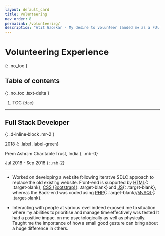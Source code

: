 ```yaml
---
layout: default_card
title: Volunteering
nav_order: 8
permalink: /volunteering/
description: "Atit Gaonkar - My desire to volunteer landed me as a FUll Stack Developer at Prem Ashram Charitable trust."
---
```


<style>

.horizontal-rule{
    border-top: 1px solid #DDD;
}

</style>

# Volunteering Experience
{: .no_toc }

## Table of contents
{: .no_toc .text-delta }

1. TOC
{:toc}

---




## Full Stack Developer
{: .d-inline-block .mr-2 }

2018
{: .label .label-green}

Prem Ashram Charitable Trust, India
{: .mb-0}

Jul 2018 - Sep 2018
{: .mb-2}

<div class="horizontal-rule mb-4"></div>

- Worked on developing a website following iterative SDLC approach to replace the old existing website. Front-end is supported by [HTML](https://en.wikipedia.org/wiki/HTML5){: .target-blank}, [CSS (Bootstrap)](https://getbootstrap.com/){: .target-blank} and [JS](https://en.wikipedia.org/wiki/JavaScript){: .target-blank}, whereas the Back-end was coded using [PHP](){: .target-blank}/[MySQL](){: .target-blank}.

- Interacting with people at various level indeed exposed me to situation where my abilities to prioritise and manage time effectively was tested It had a positive impact on me psychologically as well as physically. Taught me the importance of how a small good gesture can bring about a huge difference in others.

<script src="https://code.jquery.com/jquery-3.4.1.slim.min.js" integrity="sha384-J6qa4849blE2+poT4WnyKhv5vZF5SrPo0iEjwBvKU7imGFAV0wwj1yYfoRSJoZ+n" crossorigin="anonymous"></script>
<script src="https://cdn.jsdelivr.net/npm/popper.js@1.16.0/dist/umd/popper.min.js" integrity="sha384-Q6E9RHvbIyZFJoft+2mJbHaEWldlvI9IOYy5n3zV9zzTtmI3UksdQRVvoxMfooAo" crossorigin="anonymous"></script>
<script src="https://stackpath.bootstrapcdn.com/bootstrap/4.4.1/js/bootstrap.min.js" integrity="sha384-wfSDF2E50Y2D1uUdj0O3uMBJnjuUD4Ih7YwaYd1iqfktj0Uod8GCExl3Og8ifwB6" crossorigin="anonymous"></script>
<script src="https://unpkg.com/aos@next/dist/aos.js"></script>
<script>
  AOS.init();
  $(window).on('load', function() {
        for(var i=0;i<document.getElementsByClassName('bootstrap-iso').length;i++)
        {
            document.getElementsByClassName('tags')[i].setAttribute("id", document.getElementsByClassName('bootstrap-iso')[i].getElementsByTagName('h2')[0].getAttribute('id'))
        }
        AOS.refresh();
        var $animation_elements = $('.bootstrap-iso');
        var $window = $(window);
        var window_height = $window.height();
        var window_top_position = $window.scrollTop();
        var window_bottom_position = (window_top_position + window_height);
        $('.main-content-wrap').on('scroll', function() {
            console.log("triggered");
            $.each($animation_elements, function() {
                var $element = $(this);
                var element_height = $element.outerHeight();
                var element_top_position = $element.offset().top;
                var element_bottom_position = (element_top_position + element_height);
                if ((element_bottom_position >= window_top_position + 100) && (element_top_position <= window_bottom_position - 50)) {
                    $element.addClass('aos-animate');
                } else {
                    $element.removeClass('aos-animate');
                }
            });
        });
        $('.main-content-wrap')[0].scrollTop += 1;
        $('.main-content-wrap')[0].scrollTop -= 1;
  });
</script>